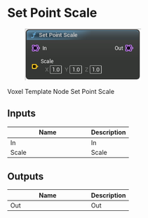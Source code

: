 # Set Point Scale

<div align="left" data-full-width="false"><figure><img src="../../../api/Point/Set_Point_Scale.png" alt=""><figcaption></figcaption></figure></div>

Voxel Template Node Set Point Scale

## Inputs

<table><thead><tr><th width="170">Name</th><th>Description</th></tr></thead><tbody><tr><td>In</td><td>In</td></tr><tr><td>Scale</td><td>Scale</td></tr></tbody></table>

## Outputs

<table><thead><tr><th width="170">Name</th><th>Description</th></tr></thead><tbody><tr><td>Out</td><td>Out</td></tr></tbody></table>

